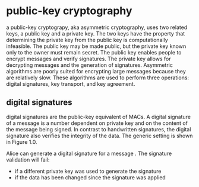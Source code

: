 # public-key cryptography

a public-key cryptograpy, aka asymmetric cryptography, uses two related keys, a public key and a private key. The two keys have the property that determining the private key from the public key is computationally infeasible. The public key may be made public, but the private key known only to the owner must remain secret. The public key enables people to encrypt messages and verify signatures. The private key allows for decrypting messages and the generation of signatures. Asymmetric algorithms are poorly suited for encrypting large messages because they are relatively slow. These algorithms are used to perform three operations: digital signatures, key transport, and key agreement.

## digital signatures

digital signatures are the public-key equivalent of MACs. A digital signature of a message is a number dependent on private key and on the content of the message being signed. In contrast to handwritten signatures, the digital signature also verifies the integrity of the data. The generic setting is shown in Figure 1.0. 

Alice can generate a digital signature for a message . The signature validation will fail:
- if a different private key was used to generate the signature
- if the data has been changed since the signature was applied 
<!--stackedit_data:
eyJoaXN0b3J5IjpbNzY2MTYyMjI1LDIxMjQ2NDA3MywtMTg4Nz
g4MjAwNiw1NTU1MDExODRdfQ==
-->